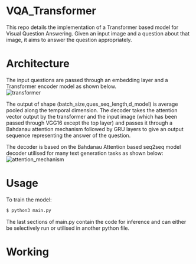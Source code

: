 # VQA_Transformer
This repo details the implementation of a Transformer based model for Visual Question Answering. Given an input image and a question about that image, it aims to answer the question appropriately. 

# Architecture
The input questions are passed through an embedding layer and a Transformer encoder model as shown below. <br> 
![transformer](https://user-images.githubusercontent.com/36445587/139669479-acafa32f-8cb8-46db-b53e-092ae6ea8ea9.png)

The output of shape (batch_size,ques_seq_length,d_model) is average pooled along the temporal dimension. The decoder takes the attention vector output by the transformer and the input image (which has been passed through VGG16 except the top layer) and passes it through a Bahdanau attention mechanism followed by GRU layers to give an output sequence representing the answer of the question. <br>

The decoder is based on the Bahdanau Attention based seq2seq model decoder utilised for many text generation tasks as shown below:
![attention_mechanism](https://user-images.githubusercontent.com/36445587/139669770-02c1c1b8-6ffc-4ac6-8ca2-5191996b71c0.jpg)

# Usage
To train the model: <br>
```bash
$ python3 main.py
```

The last sections of main.py contain the code for inference and can either be selectively run or utilised in another python file.

# Working
